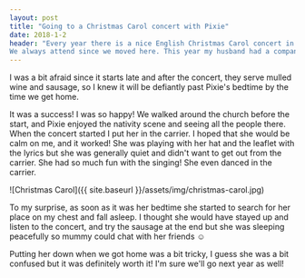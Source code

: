 ```yaml
---
layout: post
title: "Going to a Christmas Carol concert with Pixie"
date: 2018-1-2
header: "Every year there is a nice English Christmas Carol concert in our town. It's a charity event held for the Antibes lifeboat.
We always attend since we moved here. This year my husband had a company event the same time but I decided that I will try my luck and go alone with Pixie. I knew that our friends would attend as well so, we wouldn't be alone - alone. "
---
```

I was a bit afraid since it starts late and after the concert, they serve mulled wine and sausage, so I knew it will be defiantly past Pixie's bedtime by the time we get home. 

It was a success! I was so happy! We walked around the church before the start, and Pixie enjoyed the nativity scene and seeing all the people there. When the concert started I put her in the carrier. I hoped that she would be calm on me, and it worked! She was playing with her hat and the leaflet with the lyrics but she was generally quiet and didn't want to get out from the carrier.
She had so much fun with the singing! She even danced in the carrier.

![Christmas Carol]({{ site.baseurl }}/assets/img/christmas-carol.jpg)

To my surprise, as soon as it was her bedtime she started to search for her place on my chest and fall asleep. I thought she would have stayed up and listen to the concert, and try the sausage at the end but she was sleeping peacefully so mummy could chat with her friends ☺

Putting her down when we got home was a bit tricky, I guess she was a bit confused but it was definitely worth it! I'm sure we'll go next year as well!
